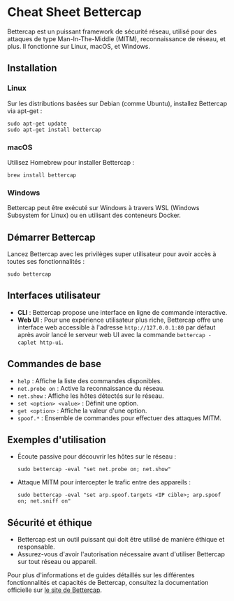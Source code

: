 
# Cheat Sheet Bettercap

Bettercap est un puissant framework de sécurité réseau, utilisé pour des attaques de type Man-In-The-Middle (MITM), reconnaissance de réseau, et plus. Il fonctionne sur Linux, macOS, et Windows.

## Installation

### Linux
Sur les distributions basées sur Debian (comme Ubuntu), installez Bettercap via apt-get :
```
sudo apt-get update
sudo apt-get install bettercap
```

### macOS
Utilisez Homebrew pour installer Bettercap :
```
brew install bettercap
```

### Windows
Bettercap peut être exécuté sur Windows à travers WSL (Windows Subsystem for Linux) ou en utilisant des conteneurs Docker.

## Démarrer Bettercap
Lancez Bettercap avec les privilèges super utilisateur pour avoir accès à toutes ses fonctionnalités :
```
sudo bettercap
```

## Interfaces utilisateur
- **CLI** : Bettercap propose une interface en ligne de commande interactive.
- **Web UI** : Pour une expérience utilisateur plus riche, Bettercap offre une interface web accessible à l'adresse `http://127.0.0.1:80` par défaut après avoir lancé le serveur web UI avec la commande `bettercap -caplet http-ui`.

## Commandes de base
- `help` : Affiche la liste des commandes disponibles.
- `net.probe on` : Active la reconnaissance du réseau.
- `net.show` : Affiche les hôtes détectés sur le réseau.
- `set <option> <value>` : Définit une option.
- `get <option>` : Affiche la valeur d'une option.
- `spoof.*` : Ensemble de commandes pour effectuer des attaques MITM.

## Exemples d'utilisation
- Écoute passive pour découvrir les hôtes sur le réseau :
  ```
  sudo bettercap -eval "set net.probe on; net.show"
  ```
- Attaque MITM pour intercepter le trafic entre des appareils :
  ```
  sudo bettercap -eval "set arp.spoof.targets <IP cible>; arp.spoof on; net.sniff on"
  ```

## Sécurité et éthique
- Bettercap est un outil puissant qui doit être utilisé de manière éthique et responsable.
- Assurez-vous d'avoir l'autorisation nécessaire avant d'utiliser Bettercap sur tout réseau ou appareil.

Pour plus d'informations et de guides détaillés sur les différentes fonctionnalités et capacités de Bettercap, consultez la documentation officielle sur [le site de Bettercap](https://www.bettercap.org/).
